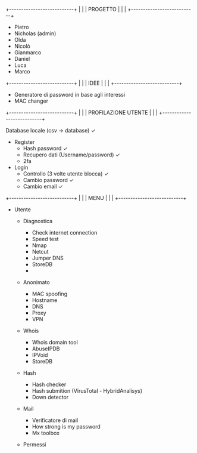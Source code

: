 +---------------------------+
|                           |
|         PROGETTO          |
|                           |
+---------------------------+
 
- Pietro
- Nicholas (admin)
- Olda
- Nicolò
- Gianmarco
- Daniel
- Luca
- Marco

+---------------------------+
|                           |
|           IDEE            |
|                           |
+---------------------------+

- Generatore di password in base agli interessi
- MAC changer


+---------------------------+
|                           |
|    PROFILAZIONE UTENTE    |
|                           |
+---------------------------+

Database locale (csv -> database) ✓
- Register 
    - Hash password ✓
    - Recupero dati (Username/password) ✓
    - 2fa
- Login
    - Controllo (3 volte utente blocca) ✓
    - Cambio password ✓
    - Cambio email ✓


+---------------------------+
|                           |
|           MENU            |
|                           |
+---------------------------+

- Utente
    - Diagnostica
        - Check internet connection
        - Speed test
        - Nmap
        - Netcut
        - Jumper DNS
        - StoreDB
        - 
     - Anonimato
        - MAC spoofing
        - Hostname 
        - DNS
        - Proxy
        - VPN
        
    - Whois
        - Whois domain tool
        - AbuseIPDB
        - IPVoid
        - StoreDB
        
    - Hash
        - Hash checker
        - Hash submition (VirusTotal - HybridAnalisys)
        - Down detector
        
    - Mail
        - Verificatore di mail
        - How strong is my password
        - Mx toolbox
        
    - Permessi

















